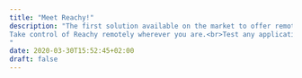 ```yaml
---
title: "Meet Reachy!"
description: "The first solution available on the market to offer remote VR teleoperation of a humanoid robot.<br>
Take control of Reachy remotely wherever you are.<br>Test any application in any environment, right away.<br>Teach the robot how to perform advanced tasks using a VR kit.
"
date: 2020-03-30T15:52:45+02:00
draft: false
---
```


